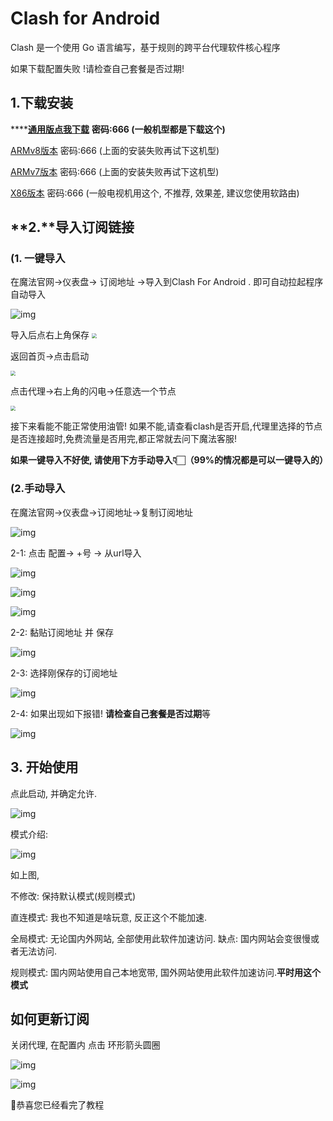 # Clash for Android

Clash 是一个使用 Go 语言编写，基于规则的跨平台代理软件核心程序



如果下载配置失败 !请检查自己套餐是否过期!

## 1.下载安装

****[**通用版点我下载**](https://wwr.lanzouh.com/ih6lY0wac1zg) **密码:666 (一般机型都是下载这个)**

[ARMv8版本](https://wwr.lanzouh.com/iLtNV0wac24b) 密码:666 (上面的安装失败再试下这机型)

[ARMv7版本](https://wwr.lanzouh.com/i8kwU0wac2if) 密码:666 (上面的安装失败再试下这机型)

[X86版本](https://wwr.lanzouh.com/iFWie0wac2sf) 密码:666 (一般电视机用这个, 不推荐, 效果差, 建议您使用软路由)

## **2.**导入订阅链接

### (1. 一键导入

在魔法官网->仪表盘-> 订阅地址 ->导入到Clash For Android . 即可自动拉起程序自动导入



![img](https://299015789-files.gitbook.io/~/files/v0/b/gitbook-x-prod.appspot.com/o/spaces%2F-M7znwxymXBX83heMKym%2Fuploads%2FukXiTRzldbyknRn8epqK%2Fimage.png?alt=media&token=f611c352-8d03-4bd4-a41c-2c0b86bf2dcd)

导入后点右上角保存
<img src="https://s1.locimg.com/2023/06/19/3b1d5f5f7f2dc.png" style="zoom:50%;" />

返回首页->点击启动

<img src="https://s1.locimg.com/2023/06/19/c05b647bc1d62.png" style="zoom: 50%;" />

点击代理->右上角的闪电->任意选一个节点

<img src="https://s1.locimg.com/2023/06/19/9da25317e808f.png" style="zoom: 50%;" />



接下来看能不能正常使用油管!  如果不能,请查看clash是否开启,代理里选择的节点是否连接超时,免费流量是否用完,都正常就去问下魔法客服!

**如果一键导入不好使, 请使用下方手动导入👇🏻（99%的情况都是可以一键导入的）**





### (2.手动导入

 在魔法官网->仪表盘->订阅地址->复制订阅地址

![img](https://299015789-files.gitbook.io/~/files/v0/b/gitbook-x-prod.appspot.com/o/spaces%2F-M7znwxymXBX83heMKym%2Fuploads%2Fma7lLHMuqpdBiy1V5o1I%2Fimage.png?alt=media&token=deba63cb-f809-4771-bdcd-6f2b70042096)

2-1:  点击 配置-> +号 -> 从url导入



![img](https://299015789-files.gitbook.io/~/files/v0/b/gitbook-x-prod.appspot.com/o/spaces%2F-M7znwxymXBX83heMKym%2Fuploads%2FDtev0YwUdZA2hR5R2uVM%2Fimage.png?alt=media&token=af77752d-2a24-4746-a2f2-0172cf9e6f37)





![img](https://299015789-files.gitbook.io/~/files/v0/b/gitbook-x-prod.appspot.com/o/spaces%2F-M7znwxymXBX83heMKym%2Fuploads%2FegDtaOn75WbGC8RlLS6d%2Fimage.png?alt=media&token=83878e38-6b72-4bda-a6ee-2aede4276d4b)





![img](https://299015789-files.gitbook.io/~/files/v0/b/gitbook-x-prod.appspot.com/o/spaces%2F-M7znwxymXBX83heMKym%2Fuploads%2FzD4qhUYsGKx9tXhX3h6O%2Fimage.png?alt=media&token=7ac7be09-7524-4096-bc43-1e430f70c31a)



2-2: 黏贴订阅地址 并 保存



![img](https://299015789-files.gitbook.io/~/files/v0/b/gitbook-x-prod.appspot.com/o/spaces%2F-M7znwxymXBX83heMKym%2Fuploads%2FrSkSIoDjfAHv7WcPM3HZ%2Fimage.png?alt=media&token=b7187d51-7632-4e12-8fb8-f264e765d17c)





2-3: 选择刚保存的订阅地址



![img](https://299015789-files.gitbook.io/~/files/v0/b/gitbook-x-prod.appspot.com/o/spaces%2F-M7znwxymXBX83heMKym%2Fuploads%2F0gcq91r2sNTOcKMWVRhX%2Fimage.png?alt=media&token=8eaea87f-f96a-4d2a-9cee-eca73965708e)



2-4: 如果出现如下报错! **请检查自己套餐是否过期**等



![img](https://299015789-files.gitbook.io/~/files/v0/b/gitbook-x-prod.appspot.com/o/spaces%2F-M7znwxymXBX83heMKym%2Fuploads%2F74FThu3SZC368wm1fG9Q%2Fimage.png?alt=media&token=590a7eb6-8b22-4105-b7a7-4968288c7b67)





## 3. 开始使用

 点此启动, 并确定允许.



![img](https://299015789-files.gitbook.io/~/files/v0/b/gitbook-x-prod.appspot.com/o/spaces%2F-M7znwxymXBX83heMKym%2Fuploads%2FXPe3J4fyavfzwavv0T7H%2Fimage.png?alt=media&token=438e4e0f-6d9b-4f20-913e-8330f2189f5a)





模式介绍:



![img](https://299015789-files.gitbook.io/~/files/v0/b/gitbook-x-prod.appspot.com/o/spaces%2F-M7znwxymXBX83heMKym%2Fuploads%2FGcspK5JgbvpoQQJmPNPB%2Fimage.png?alt=media&token=8f15b1b7-3f44-4558-8995-3717b418171d)



如上图, 

不修改: 保持默认模式(规则模式)

直连模式: 我也不知道是啥玩意, 反正这个不能加速.

全局模式:  无论国内外网站, 全部使用此软件加速访问. 缺点: 国内网站会变很慢或者无法访问.

规则模式: 国内网站使用自己本地宽带, 国外网站使用此软件加速访问.**平时用这个模式**



## 如何更新订阅

关闭代理, 在配置内 点击 环形箭头圆圈



![img](https://299015789-files.gitbook.io/~/files/v0/b/gitbook-x-prod.appspot.com/o/spaces%2F-M7znwxymXBX83heMKym%2Fuploads%2F5Mlyvy6knDGcQolKYIaW%2Fimage.png?alt=media&token=afb0da56-6beb-4923-be01-a0fbd6a6b95d)





![img](https://299015789-files.gitbook.io/~/files/v0/b/gitbook-x-prod.appspot.com/o/spaces%2F-M7znwxymXBX83heMKym%2Fuploads%2FBx8LxTVzLgBabKhy73Fg%2Fimage.png?alt=media&token=4d242803-12a0-4fb6-a826-6ed8b8307d46)





💐恭喜您已经看完了教程
